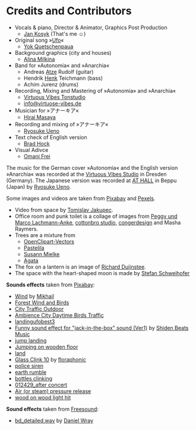 # Credits and Contributors

- Vocals & piano, Director & Animator, Graphics Post Production
  - [Jan Kosyk](https://jankosyk.de) (That's me ☺)
- Original song »[Ufo](https://www.youtube.com/watch?v=UlLQzIbGsug)«
  - [Yok Quetschenpaua](https://pocketpunk.so36.net)
- Background graphics (city and houses)
  - [Alina Milkina](https://alinamilkina.carbonmade.com)
- Band for »Autonomia« and »Anarchia«
  - Andreas [Atze](https://www.instagram.com/azesinho/) Rudolf  (guitar)
  - Hendrik [Henk](https://www.instagram.com/sterlingarcher893/) Teichmann (bass)
  - Achim Jurenz (drums)
- Recording, Mixing and Mastering of »Autonomia» and »Anarchia«
  - [Virtuous Vibes Tonstudio](https://virtuose-vibes.de)
  - [info@virtuose-vibes.de](mailto:info@virtuose-vibes.de)
- Musician for »アナーキア«
  - [Hirai Masaya](https://instagram.com/hiraimasaya)
- Recording and mixing of »アナーキア«
  - [Ryosuke Ueno](https://www.instagram.com/ueno1gou/)
- Text check of English version
  - [Brad Hock](https://www.instagram.com/bardo.bread/)
- Visual Adivce
  - [Omani Frei](https://omanifrei.com)

The music for the German cover »Autonomia« and the English version »Anarchia« was recorded at the [Virtuous Vibes Studio](https://virtuose-vibes.de) in Dresden (Germany). The Japanese version was recorded at [AT HALL](https://www.instagram.com/at__hall/) in Beppu (Japan) by [Ryosuke Ueno](https://www.instagram.com/ueno1gou/).

Some images and videos are taken from [Pixabay](https://pixabay.com) and [Pexels](https://www.pexels.com/).

- Video from space by [Tomislav Jakupec](https://pixabay.com/users/tommyvideo-3092371/).
- Office room and punk toilet is a collage of images from [Peggy und Marco Lachmann-Anke](https://pixabay.com/de/users/1553824), [cottonbro studio](https://www.pexels.com/@cottonbro/), [congerdesign](https://pixabay.com/de/users/congerdesign-509903/) and Masha Raymers.
- Trees are a mixture from
  - [OpenClipart-Vectors](https://pixabay.com/de/users/openclipart-vectors-30363/)
  - [Pastelila](https://pixabay.com/de/users/pastelila_id-20457023/)
  - [Susann Mielke](https://pixabay.com/de/users/susannp4-1777190/)
  - [Agata](https://pixabay.com/de/users/dandelion_tea-15261675/)
- The fox on a lantern is an image of [Richard Duijnstee](https://pixabay.com/de/users/richardsdrawings-858383/).
- The space with the heart-shaped moon is made by [Stefan Schweihofer](https://pixabay.com/de/users/stux-12364/)

**Sounds effects** taken from [Pixabay](https://pixabay.com):

- [Wind](https://pixabay.com//?utm_source=link-attribution&utm_medium=referral&utm_campaign=music&utm_content=141989) by [Mikhail](https://pixabay.com/de/users/soundsforyou-4861230/?utm_source=link-attribution&utm_medium=referral&utm_campaign=music&utm_content=141989)
- [Forest Wind and Birds](https://pixabay.com/?utm_source=link-attribution&utm_medium=referral&utm_campaign=music&utm_content=6881)
- [City Traffic Outdoor](https://pixabay.com/?utm_source=link-attribution&utm_medium=referral&utm_campaign=music&utm_content=6414)
- [Ambience City Daytime Birds Traffic](https://pixabay.com/sound-effects/?utm_source=link-attribution&utm_medium=referral&utm_campaign=music&utm_content=61955)
- [landingufobest3](https://pixabay.com/sound-effects/?utm_source=link-attribution&utm_medium=referral&utm_campaign=music&utm_content=74795)
- [Funny sound effect for "jack-in-the-box" sound (Ver1)](https://pixabay.com//?utm_source=link-attribution&utm_medium=referral&utm_campaign=music&utm_content=110923) by [Shiden Beats Music](https://pixabay.com/de/users/shidenbeatsmusic-25676252/?utm_source=link-attribution&utm_medium=referral&utm_campaign=music&utm_content=110923)
- [jump landing](https://pixabay.com/sound-effects/?utm_source=link-attribution&utm_medium=referral&utm_campaign=music&utm_content=30946)
- [Jumping on wooden floor](https://pixabay.com/?utm_source=link-attribution&utm_medium=referral&utm_campaign=music&utm_content=41234)
- [land](https://pixabay.com/sound-effects/?utm_source=link-attribution&utm_medium=referral&utm_campaign=music&utm_content=81509)
- [Glass Clink 10](https://pixabay.com//?utm_source=link-attribution&utm_medium=referral&utm_campaign=music&utm_content=188127) by [floraphonic](https://pixabay.com/de/users/floraphonic-38928062/?utm_source=link-attribution&utm_medium=referral&utm_campaign=music&utm_content=188127)
- [police siren](https://pixabay.com/?utm_source=link-attribution&utm_medium=referral&utm_campaign=music&utm_content=99029)
- [earth rumble](https://pixabay.com/?utm_source=link-attribution&utm_medium=referral&utm_campaign=music&utm_content=6953)
- [bottles clinking](https://pixabay.com/sound-effects/?utm_source=link-attribution&utm_medium=referral&utm_campaign=music&utm_content=29682)
- [012429_after concert](https://pixabay.com/?utm_source=link-attribution&utm_medium=referral&utm_campaign=music&utm_content=58432)
- [Air (or steam) pressure release](https://pixabay.com/sound-effects/?utm_source=link-attribution&utm_medium=referral&utm_campaign=music&utm_content=29600)
- [wood on wood light hit](https://pixabay.com/?utm_source=link-attribution&utm_medium=referral&utm_campaign=music&utm_content=40383)

**Sound effects** taken from [Freesound](https://freesound.org/people/DWSD/sounds/183098/):

- [bd_detailed.wav](https://freesound.org/people/DWSD/sounds/183098/) by [Daniel Wray](https://freesound.org/people/DWSD/)
